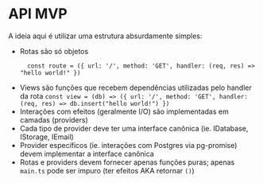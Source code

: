 # API MVP

A ideia aqui é utilizar uma estrutura absurdamente simples:
- Rotas são só objetos
    ```
      const route = ({ url: '/', method: 'GET', handler: (req, res) => "hello world!" })
    ```
- Views são funções que recebem dependências utilizadas pelo handler da rota
      ```
        const view = (db) => ({ url: '/', method: 'GET', handler: (req, res) => db.insert("hello world!") })
      ```
- Interações com efeitos (geralmente I/O) são implementadas em camadas (providers)
- Cada tipo de provider deve ter uma interface canônica (ie. IDatabase, IStorage, IEmail)
- Provider específicos (ie. interações com Postgres via pg-promise) devem implementar a interface canônica
- Rotas e providers devem fornecer apenas funções puras; apenas `main.ts` pode ser impuro (ter efeitos AKA retornar `()`)
